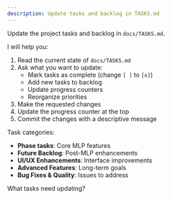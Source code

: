 ```yaml
---
description: Update tasks and backlog in TASKS.md
---
```


Update the project tasks and backlog in `docs/TASKS.md`.

I will help you:
1. Read the current state of `docs/TASKS.md`
2. Ask what you want to update:
   - Mark tasks as complete (change `[ ]` to `[x]`)
   - Add new tasks to backlog
   - Update progress counters
   - Reorganize priorities
3. Make the requested changes
4. Update the progress counter at the top
5. Commit the changes with a descriptive message

Task categories:
- **Phase tasks**: Core MLP features
- **Future Backlog**: Post-MLP enhancements
- **UI/UX Enhancements**: Interface improvements
- **Advanced Features**: Long-term goals
- **Bug Fixes & Quality**: Issues to address

What tasks need updating?
